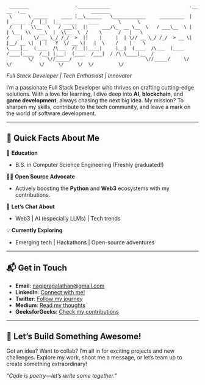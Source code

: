 ```
 _______                 .____________                             .__          __  .__                        _______   
 \      \ _____     ____ |__\______   \____________     _________  |  | _____ _/  |_|  |__ _____    ____       \      \  
 /   |   \\__  \   / ___\|  ||     ___/\_  __ \__  \   / ___\__  \ |  | \__  \\   __\  |  \\__  \  /    \      /   |   \ 
/    |    \/ __ \_/ /_/  >  ||    |     |  | \// __ \_/ /_/  > __ \|  |__/ __ \|  | |   Y  \/ __ \|   |  \    /    |    \
\____|__  (____  /\___  /|__||____|     |__|  (____  /\___  (____  /____(____  /__| |___|  (____  /___|  / /\ \____|__  /
        \/     \//_____/                           \//_____/     \/          \/          \/     \/     \/  \/         \/ 
```
*Full Stack Developer | Tech Enthusiast | Innovator*

I’m a passionate Full Stack Developer who thrives on crafting cutting-edge solutions. With a love for learning, I dive deep into **AI**, **blockchain**, and **game development**, always chasing the next big idea. My mission? To sharpen my skills, contribute to the tech community, and leave a mark on the world of software development.

---

## 🌟 Quick Facts About Me  

🏫 **Education**  
- B.S. in Computer Science Engineering (Freshly graduated!)  

👨‍💻 **Open Source Advocate**  
- Actively boosting the **Python** and **Web3** ecosystems with my contributions.  

💬 **Let’s Chat About**  
- Web3 | AI (especially LLMs) | Tech trends  

💡 **Currently Exploring**  
- Emerging tech | Hackathons | Open-source adventures  

---

## 📬 Get in Touch  
- **Email**: [nagipragalathan@gmail.com](mailto:nagipragalathan@gmail.com)  
- **LinkedIn**: [Connect with me!](https://linkedin.com/in/nagipragalathan)  
- **Twitter**: [Follow my journey](https://twitter.com/nagipragalathan)  
- **Medium**: [Read my thoughts](https://medium.com/@nagipragalathan)  
- **GeeksforGeeks**: [Check my contributions](https://geeksforgeeks.org/user/nagipragalathan)  

---

## 🚀 Let’s Build Something Awesome!  
Got an idea? Want to collab? I’m all in for exciting projects and new challenges. Explore my work, shoot me a message, or let’s team up to create something extraordinary!  

*“Code is poetry—let’s write some together.”*
